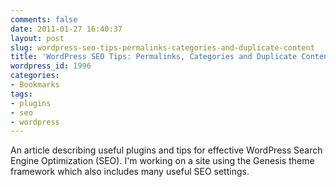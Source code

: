```yaml
---
comments: false
date: 2011-01-27 16:40:37
layout: post
slug: wordpress-seo-tips-permalinks-categories-and-duplicate-content
title: 'WordPress SEO Tips: Permalinks, Categories and Duplicate Content'
wordpress_id: 1996
categories:
- Bookmarks
tags:
- plugins
- seo
- wordpress
---
```


An article describing useful plugins and tips for effective WordPress Search Engine Optimization (SEO). I'm working on a site using the Genesis theme framework which also includes many useful SEO settings.
